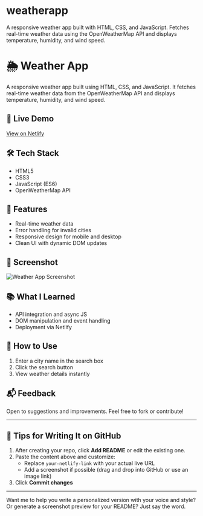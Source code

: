 # weatherapp
A responsive weather app built with HTML, CSS, and JavaScript. Fetches real-time weather data using the OpenWeatherMap API and displays temperature, humidity, and wind speed.





# 🌦️ Weather App

A responsive weather app built using HTML, CSS, and JavaScript. It fetches real-time weather data from the OpenWeatherMap API and displays temperature, humidity, and wind speed.

## 🔗 Live Demo
[View on Netlify](https://your-netlify-link.netlify.app)

## 🛠️ Tech Stack
- HTML5
- CSS3
- JavaScript (ES6)
- OpenWeatherMap API

## 🚀 Features
- Real-time weather data
- Error handling for invalid cities
- Responsive design for mobile and desktop
- Clean UI with dynamic DOM updates

## 📸 Screenshot
![Weather App Screenshot](link-to-screenshot)

## 📚 What I Learned
- API integration and async JS
- DOM manipulation and event handling
- Deployment via Netlify

## 📂 How to Use
1. Enter a city name in the search box
2. Click the search button
3. View weather details instantly

## 📬 Feedback
Open to suggestions and improvements. Feel free to fork or contribute!

---

## 🧠 Tips for Writing It on GitHub

1. After creating your repo, click **Add README** or edit the existing one.
2. Paste the content above and customize:
   - Replace `your-netlify-link` with your actual live URL
   - Add a screenshot if possible (drag and drop into GitHub or use an image link)
3. Click **Commit changes**

---

Want me to help you write a personalized version with your voice and style? Or generate a screenshot preview for your README? Just say the word.
